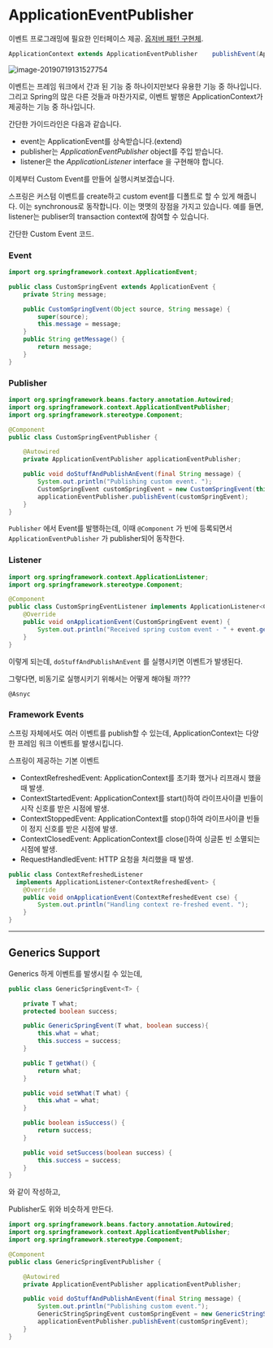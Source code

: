 # ApplicationEventPublisher

이벤트 프로그래밍에 필요한 인터페이스 제공. [옵저버 패턴 구현체](https://en.wikipedia.org/wiki/Observer_pattern). 



```java
ApplicationContext extends ApplicationEventPublisher    publishEvent(ApplicationEvent event)
```



![image-20190719131527754](http://ww1.sinaimg.cn/large/006tNc79gy1g550yr6eblj30ks06gq3u.jpg)





이벤트는 프레임 워크에서 간과 된 기능 중 하나이지만보다 유용한 기능 중 하나입니다. 그리고 Spring의 많은 다른 것들과 마찬가지로, 이벤트 발행은 ApplicationContext가 제공하는 기능 중 하나입니다.



간단한 가이드라인은 다음과 같습니다.

- event는 ApplicationEvent를 상속받습니다.(extend)
- publisher는 *ApplicationEventPublisher* object를 주입 받습니다.
- listener은 the *ApplicationListener* interface 을 구현해야 합니다.



이제부터 Custom Event를 만들어 실행시켜보겠습니다.

스프링은 커스텀 이벤트를 create하고 custom event를 디폴트로 할 수 있게 해줍니다. 이는 synchronous로 동작합니다. 이는 몃몃의 장점을 가지고 있습니다. 예를 들면, listener는 publiser의 transaction context에 참여할 수 있습니다.



간단한 Custom Event 코드.

### Event

```java
import org.springframework.context.ApplicationEvent;

public class CustomSpringEvent extends ApplicationEvent {
    private String message;

    public CustomSpringEvent(Object source, String message) {
        super(source);
        this.message = message;
    }
    public String getMessage() {
        return message;
    }
}
```



### Publisher

```java
import org.springframework.beans.factory.annotation.Autowired;
import org.springframework.context.ApplicationEventPublisher;
import org.springframework.stereotype.Component;

@Component
public class CustomSpringEventPublisher {

    @Autowired
    private ApplicationEventPublisher applicationEventPublisher;

    public void doStuffAndPublishAnEvent(final String message) {
        System.out.println("Publishing custom event. ");
        CustomSpringEvent customSpringEvent = new CustomSpringEvent(this, message);
        applicationEventPublisher.publishEvent(customSpringEvent);
    }
}
```

`Publisher` 에서 Event를 발행하는데, 이때 `@Component` 가 빈에 등록되면서 `ApplicationEventPublisher` 가 publisher되어 동작한다.



### Listener

```java
import org.springframework.context.ApplicationListener;
import org.springframework.stereotype.Component;

@Component
public class CustomSpringEventListener implements ApplicationListener<CustomSpringEvent> {
    @Override
    public void onApplicationEvent(CustomSpringEvent event) {
        System.out.println("Received spring custom event - " + event.getMessage());
    }
}
```



이렇게 되는데, `doStuffAndPublishAnEvent` 를 실행시키면 이벤트가 발생된다.

그렇다면, 비동기로 실행시키기 위해서는 어떻게 해야될 까???

`@Asnyc`



### Framework Events

스프링 자체에서도 여러 이벤트를 publish할 수 있는데, ApplicationContext는 다양한 프레임 워크 이벤트를 발생시킵니다.

스프링이 제공하는 기본 이벤트 

- ContextRefreshedEvent: ApplicationContext를 초기화 했거나 리프래시 했을 때 발생. 
- ContextStartedEvent: ApplicationContext를 start()하여 라이프사이클 빈들이 시작 신호를 받은 시점에 발생. 
- ContextStoppedEvent: ApplicationContext를 stop()하여 라이프사이클 빈들이 정지 신호를 받은 시점에 발생. 
- ContextClosedEvent: ApplicationContext를 close()하여 싱글톤 빈 소멸되는 시점에 발생. 
- RequestHandledEvent: HTTP 요청을 처리했을 때 발생. 



```java
public class ContextRefreshedListener 
  implements ApplicationListener<ContextRefreshedEvent> {
    @Override
    public void onApplicationEvent(ContextRefreshedEvent cse) {
        System.out.println("Handling context re-freshed event. ");
    }
}
```





----

## Generics Support

Generics 하게 이벤트를 발생시킬 수 있는데,

```java
public class GenericSpringEvent<T> {

    private T what;
    protected boolean success;

    public GenericSpringEvent(T what, boolean success){
        this.what = what;
        this.success = success;
    }

    public T getWhat() {
        return what;
    }

    public void setWhat(T what) {
        this.what = what;
    }

    public boolean isSuccess() {
        return success;
    }

    public void setSuccess(boolean success) {
        this.success = success;
    }
}
```

와 같이 작성하고,



Publisher도 위와 비슷하게 만든다.

```java
import org.springframework.beans.factory.annotation.Autowired;
import org.springframework.context.ApplicationEventPublisher;
import org.springframework.stereotype.Component;

@Component
public class GenericSpringEventPublisher {

    @Autowired
    private ApplicationEventPublisher applicationEventPublisher;

    public void doStuffAndPublishAnEvent(final String message) {
        System.out.println("Publishing custom event.");
        GenericStringSpringEvent customSpringEvent = new GenericStringSpringEvent(message, true);
        applicationEventPublisher.publishEvent(customSpringEvent);
    }
}
```




